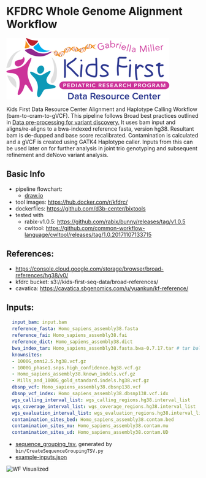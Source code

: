 # KFDRC Whole Genome Alignment Workflow

![data service logo](https://github.com/d3b-center/d3b-research-workflows/raw/master/doc/kfdrc-logo-sm.png)


Kids First Data Resource Center Alignment and Haplotype Calling Workflow (bam-to-cram-to-gVCF). This pipeline follows
Broad best practices outlined in [Data pre-processing for variant discovery.](https://software.broadinstitute.org/gatk/best-practices/workflow?id=11165)
It uses bam input and aligns/re-aligns to a bwa-indexed reference fasta, version hg38.  Resultant bam is de-dupped and 
base score recalibrated.  Contamination is calculated and a gVCF is created using GATK4 Haplotype caller. Inputs from 
this can be used later on for further analysis in joint trio genotyping and subsequent refinement and deNovo variant analysis.

## Basic Info
- pipeline flowchart: 
  - [draw.io](https://tinyurl.com/y952jek2)
- tool images: https://hub.docker.com/r/kfdrc/
- dockerfiles: https://github.com/d3b-center/bixtools
- tested with
  - rabix-v1.0.5: https://github.com/rabix/bunny/releases/tag/v1.0.5
  - cwltool: https://github.com/common-workflow-language/cwltool/releases/tag/1.0.20171107133715

## References:
- https://console.cloud.google.com/storage/browser/broad-references/hg38/v0/
- kfdrc bucket: s3://kids-first-seq-data/broad-references/
- cavatica: https://cavatica.sbgenomics.com/u/yuankun/kf-reference/

## Inputs:
```yaml
  input_bam: input.bam
  reference_fasta: Homo_sapiens_assembly38.fasta
  reference_fai: Homo_sapiens_assembly38.fai
  reference_dict: Homo_sapiens_assembly38.dict
  bwa_index_tar: Homo_sapiens_assembly38.fasta.bwa-0.7.17.tar # tar ball with genome fasta file and all bwa index files. This can be created by tar-ing together the reference_fasta with all of the files with suffixes .alt, .amb, .ann, .bwt, .pac, .sa
  knownsites:
  - 1000G_omni2.5.hg38.vcf.gz
  - 1000G_phase1.snps.high_confidence.hg38.vcf.gz
  - Homo_sapiens_assembly38.known_indels.vcf.gz
  - Mills_and_1000G_gold_standard.indels.hg38.vcf.gz
  dbsnp_vcf: Homo_sapiens_assembly38.dbsnp138.vcf
  dbsnp_vcf_index: Homo_sapiens_assembly38.dbsnp138.vcf.idx
  wgs_calling_interval_list: wgs_calling_regions.hg38.interval_list
  wgs_coverage_interval_list: wgs_coverage_regions.hg38.interval_list
  wgs_evaluation_interval_list: wgs_evaluation_regions.hg38.interval_list
  contamination_sites_bed: Homo_sapiens_assembly38.contam.bed
  contamination_sites_mu: Homo_sapiens_assembly38.contam.mu
  contamination_sites_ud: Homo_sapiens_assembly38.contam.UD
```
- [sequence_grouping_tsv](examples/sequence_grouping.txt), generated by `bin/CreateSequenceGroupingTSV.py`
- [example-inputs.json](examples/example-inputs.json)

![WF Visualized](./kfdrc_alignment_wf.png?raw=true "Workflow diagram")